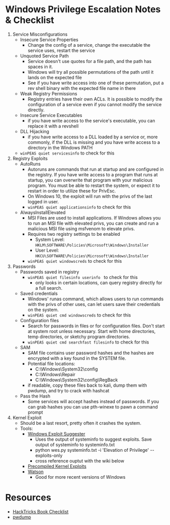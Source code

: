 # Windows Privilege Escalation Notes & Checklist
1. Service Misconfigurations
    - Insecure Service Properties
        - Change the config of a service, change the executable the service uses, restart the service
    - Unquoted Service Path
        - Service doesn't use quotes for a file path, and the path has spaces in it. 
        - Windows will try all possible permutations of the path until it lands on the expected file
        - See if you have write access into one of these permutation, put a rev shell binary with the expected file name in there
    - Weak Registry Permissions
        - Registry entries have their own ACLs. It is possible to modify the configuration of a service even if you cannot modify the service directly.
    - Insecure Service Executables
        - if you have write access to the service's executable, you can replace it with a revshell
    - DLL Hijacking
        - if you have write access to a DLL loaded by a service or, more commonly, if the DLL is missing and you have write access to a directory in the Windows PATH 
    - `winPEAS quiet servicesinfo` to check for this
2. Registry Exploits
    - AutoRuns
        - Autoruns are commands that run at startup and are configured in the registry. If you have write access to a program that runs at startup, you can overwrite that program with your malicious program. You must be able to restart the system, or expect it to restart in order to utilize these for PrivEsc.
        - On Windows 10, the exploit will run with the privs of the last logged in user.
        - `winPEAS quiet applicationsinfo` to check for this
    - AlwaysInstallElevated
        - MSI Files are used to install applications. If Windows allows you to run an MSI file with elevated privs, you can create and run a malicious MSI file using msfvenom to elevate privs.
        - Requires two registry settings to be enabled
            - System Level: `HKLM\SOFTWARE\Policies\Microsoft\Windows\Installer` 
            - User Level: `HKCU\SOFTWARE\Policies\Microsoft\Windows\Installer`
        - `winPEAS quiet windowscreds` to check for this 
3. Passwords
    - Passwords saved in registry
        - `winPEAS quiet filesinfo userinfo ` to check for this
            - only looks in certain locations, can query registry directly for a full search. 
    - Saved credentials 
        - Windows' runas command, which allows users to run commands with the privs of other uses, can let users save their credentials on the system.
        - `winPEAS quiet cmd windowscreds` to check for this
    - Configuration files
        - Search for passwords in files or for configuration files. Don't start at system root unless necessary. Start with home directories, temp directories, or sketchy program directories.
        - `winPEAS quiet cmd searchfast filesinfo` to check for this
    - SAM
        - SAM file contains user password hashes and the hashes are encrypted with a key found in the SYSTEM file. 
        - Potential file locations:
            - C:\Windows\System32\config
            - C:\Windows\Repair
            - C:\Windows\System32\config\RegBack
        - if readable, copy these files back to kali, dump them with pwdump, and try to crack with hashcat
    - Pass the Hash
        - Some services will accept hashes instead of passwords. If you can grab hashes you can use pth-winexe to pawn a command prompt
11. Kernel Exploit
    - Should be a last resort, pretty often it crashes the system.
    - Tools: 
        - [Windows Exploit Suggester](https://github.com/bitsadmin/wesng)
            - Uses the output of systeminfo to suggest exploits. Save output of systeminfo to systeminfo.txt
            - python wes.py systeminfo.txt -i 'Elevation of Privilege' --exploits-only
            - cross reference ouptut with the wiki below 
        - [Precompiled Kernel Exploits](https://github.com/SecWiki/windows-kernel-exploits)
        - [Watson](https://github.com/rasta-mouse/Watson)
            - Good for more recent versions of Windows

# Resources
- [HackTricks Book Checklist](https://book.hacktricks.xyz/windows/checklist-windows-privilege-escalation)
- [pwdump](https://github.com/Neohapsis/creddump7.git)